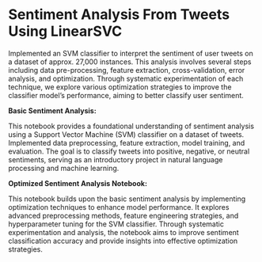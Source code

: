 # Sentiment Analysis From Tweets Using LinearSVC
Implemented an SVM classifier to interpret the sentiment of user tweets on a dataset of approx. 27,000 instances. This analysis involves several steps including data pre-processing, feature extraction, cross-validation, error analysis, and optimization. Through systematic experimentation of each technique, we explore various optimization strategies to improve the classifier model’s performance, aiming to better classify user sentiment.

**Basic Sentiment Analysis:**

This notebook provides a foundational understanding of sentiment analysis using a Support Vector Machine (SVM) classifier on a dataset of tweets. Implemented data preprocessing, feature extraction, model training, and evaluation. The goal is to classify tweets into positive, negative, or neutral sentiments, serving as an introductory project in natural language processing and machine learning.

**Optimized Sentiment Analysis Notebook:**

This notebook builds upon the basic sentiment analysis by implementing optimization techniques to enhance model performance. It explores advanced preprocessing methods, feature engineering strategies, and hyperparameter tuning for the SVM classifier. Through systematic experimentation and analysis, the notebook aims to improve sentiment classification accuracy and provide insights into effective optimization strategies.
